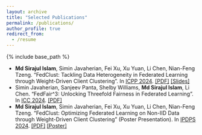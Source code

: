 ```yaml
---
layout: archive
title: "Selected Publications"
permalink: /publications/
author_profile: true
redirect_from:
  - /resume
---
```


{% include base_path %}

* **Md Sirajul Islam**, Simin Javaherian, Fei Xu, Xu Yuan, Li Chen, Nian-Feng Tzeng. “FedClust: Tackling Data Heterogeneity in Federated Learning through Weight-Driven Client Clustering”. In [ICPP 2024](https://icpp2024.org/). [[PDF]](https://dl.acm.org/doi/pdf/10.1145/3673038.3673151) [[Slides]](https://drive.google.com/file/d/1xh0FDqwGkXmkErV48P9XQKslskEd3PrG/view?usp=sharing)
* Simin Javaherian, Sanjeev Panta, Shelby Williams, **Md Sirajul Islam**, Li Chen. “FedFair^3: Unlocking Threefold Fairness in Federated Learning”. In [ICC 2024](https://icc2024.ieee-icc.org/). [[PDF]](https://ieeexplore.ieee.org/document/10622273)
* **Md Sirajul Islam**, Simin Javaherian, Fei Xu, Xu Yuan, Li Chen, Nian-Feng Tzeng. “FedClust: Optimizing Federated Learning on Non-IID Data through Weight-Driven Client Clustering” (Poster Presentation). In [IPDPS 2024](https://www.ipdps.org/ipdps2024/). [[PDF]](https://www.computer.org/csdl/proceedings-article/ipdpsw/2024/646000b184/1YTsaK0P37q) [[Poster]](https://drive.google.com/file/d/19LQj8I4MjtUqHp4iG9cpQcvOG1WqIP0T/view?usp=sharing)
